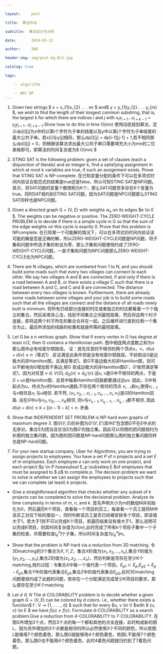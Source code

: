 ```yaml
---

layout:     post

title:  算法作业

subtitle:  算法设计与分析

date:       2019-03-23

author:     ZHD

header-img: img/post-bg-BJJ.jpg

catalog: true

tags:

    -- algorithm

    -- NPC DP
---
```





1. Given two strings $ x = x_{1}x_{2} . . . xn ​$ and$ y = y_{1}y_{2} . . . y_{m}​$, we wish to find the length of their longest common substring, that is, the largest k for which there are indices i and j with $x_{i}x_{i+1} . . . x_{i+k−1} = y_{j}y_{j+1} . . . y_{j+k−1}. ​$Show how to do this in time O(mn)
     使用动态规划算法，定义dp[i][j]为x中的以第i个字符为子串的结尾以及y中以第j个字符为子串结尾的最大公共子串。若x[i]与y[j]相同，那么dp[i][j] = dp[i-1][j-1] + 1,若不相同那么dp[i][j] = 0，则根据该算法求出最大公共子串只需要填充大小为mn的二位表格即可。即算法的时间复杂度为$ O(mn) ​$
2. STING SAT is the following problem: given a set of clauses (each a disjunction of literals) and an integer k, find a satisfying assignment in which at most k variables are true, if such an assignment exists. Prove that STING SAT is NP-complete.
     在已知变量分配的条件下可以在多项式时间内验证合取范式的结果是true还是false，所以可知STING SAT是NP问题。其次，将SAT问题的变量个数限制为K个，那么SAT问题至多存在K个变量为true。同时SAT规约到STING SAT问题。因为SAT问题是NPC问题那么STING SAT同样也是NPC问题。
3. Given a directed graph G = (V, E) with weights $w_e$ on its edges $e \in E  $. The weights can be negative or positive. The ZERO-WEIGHT-CYCLE PROBLEM is to decide if there is a simple cycle in G so that the sum of the edge weights on this cycle is exactly 0. Prove that this problem is NPcomplete.
     在已知某一个可能解的情况下，可以在多项式的时间内验证该可能的解是否是正确的解，所以ZERO-WEIGHT-CYCLE问题是NP问题，将子集和问题中所选子集的和设为零，那么子集和问题便规约成了ZERO-WEIGHT-CYCLE问题，一直子集和问题为NPC问题那么ZERO-WEIGHT-CYCLE也为NPC问题。
4. There are N villages, which are numbered from 1 to N, and you should build some roads such that every two villages can connect to each other. We say two villages A and B are connected, if and only if there is a road between A and B, or there exists a village C such that there is a road between A and C, and C and B are connected.
     The distance between every two villages is known. Furthermore, there are already some roads between some villages and your job is to build some roads such that all the villages are connect and the distance of all roads newly built is minimum.
       将所有已经部分连接的村庄或者独立的村庄都看着一个个独立的集合。然后采用贪心法，找到不同集合之间最短距离，然后将这两个村子连接，即将这两个村子所在的集合合并在一起。之后循环进行直到仅剩一个集合为止，最后所添加的线路的权重和就是所需的最短距离。
5. Let G be a n vertices graph. Show that if every vertex in G has degree at least n/2, then G contains a Hamiltonian path.
     图中相连两点度数之和为n那么图中必有哈密尔顿路径。
       证：首先任意的不相邻的两个顶点u，v，$d(u) + d(v) \ge n$（等式1）.反证满足此条件但是没有哈密尔顿路径。不妨假设G是边极大的非Hamilton图，且满足等式1。若G不是边极大的非Hamilton图，则可以不断地向G增加若干条边,把G 变成边极大的非Hamilton图$G’$，$G’$依然满足等式1，因为对任意 $v \in V(G), d_G(v) \leq d_G{'}(v)$.设u, v是G中不相邻的两点，于是$G+uv$是Hamilton图，且其中每条Hamilton回路都要通过边uv. 因此，G中有起点为u，终点为v的Hamilton通路,不存在两个相邻的顶点 $v_{i-1}$和$v_i$,使得$v_{i-1}$与$v$相邻且$v_i$ 与$u$相邻. 若不然, $(v_1,v_2, … v_{i-1}, v_n, …, v_i
       , v_1)$是$G$的Hamilton回路. 设在$G$中$u$与$v_{i1}, v_{i2}, …, v_{ik}$相邻, 则$v$与$v_{i_1-1}, v_{i_2-1}, …v_{i_k-1}$都不相邻, 因此$d(u)+d(v) \le k+[(n-1)-k] < n$. 矛盾.


6. Show that INDEPENDENT SET PROBLEM is NP-hard even graphs of maximum degree 3.
    图$G(V,E)$的补图为$G'(V,E')$其中$E'$包含图G不在$E$中点的无序对。集合S为团当且仅当S为图$G'$的独立集。因此可以将图的团问题规约为补图的独立集问题，因为图的团问题是NP-hard问题那么图的独立集问题同样也是NP-hard问题。

7. For your new startup company, Uber for Algorithms, you are trying to assign projects to employees. You have a set $P$ of $n$ projects and a set $E$ of $m$ employees. Each employee $e$ can only work on one project, and each project $p \in P $has a subset$ E_p \subseteq E $of employees that must be assigned to $ p$ to complete $p$. The decision problem we want to solve is whether we can assign the employees to projects such that we can complete (at least) $k$ projects.

* Give a straightforward algorithm that checks whether any subset of $k$ projects can be completed to solve the decisional problem. Analyze its time complexity in terms of $m$, $n$, and $k$.
  首先声明大小为m的数组M并初始化为0，然后遍历K个项目，查看每一个项目的员工，每查看一个员工就将M中该员工对应下标的值加一，同时判断该员工是否已经被安排多个项目，即该值大于1，若大于1则不可以完成K个项目，若遍历结束没有值大于1，那么说明可以完成K项目，则其时间复杂度为$O(m)$,此时完成了所有k个项目子集中一个子集的检查，共需要检查$\lgroup_k^n\rgroup$个子集，所以时间复杂度为$\lgroup_k^n\rgroup m$。

* Show that the problem is NP-hard via a reduction from 3D matching.
  令3Dmatching的3个集合为$X,Y,Z$，集合$X$的值为$\{x_1,x_2,...,x_n\}$,集合$Y$的值为$\{y_1,y_2,...,y_n\}$,集合$Z$的值为$\{z_1,z_2,...,z_n\}$，然后判断是否存在至少K个matching,规约过程：令集合$X$中每一个值代表一个项目。$E_{p1} \subset E_p$,$E_{p2} = E_p - E_{p1}$,集合$Y$中的值代表集合$E_{p1}$,集合$Z$中的值代表集合$E_{p2}$,此时3Dmatching问题便规约成了此题的问题，若存在一个分配满足完成至少K项目的要求，那么便存在至少K个matching


8. Let $d \in N$ The d-COLORABILITY problem is to decide whether a given graph $G = (V, E)$ can be colored by d colors. i.e., whether there exists a function$ f : V → {1, . . . , d} $ such that for every $u, v \in V $with $ \{u, v\} \in E $ we have $f(u) \not= f(v)$. Formulate d-COLORABILITY as a search problem.Give a reduction from 4-COLORABILITY to 7-COLORABILITY.
    在图G外增加3个点，然后3个点的每一个都和其他的点全连接，此时构成新的图L，因为另外增加的3个点都是相邻的所以必然使用3个不同的颜色，所以若图L能够用7个颜色着色，那么图G就能够用4个颜色着色，若图L不能用7个颜色着色，那么图G也不能用4个颜色着色，此时4着色问题就归约到了7着色问题。